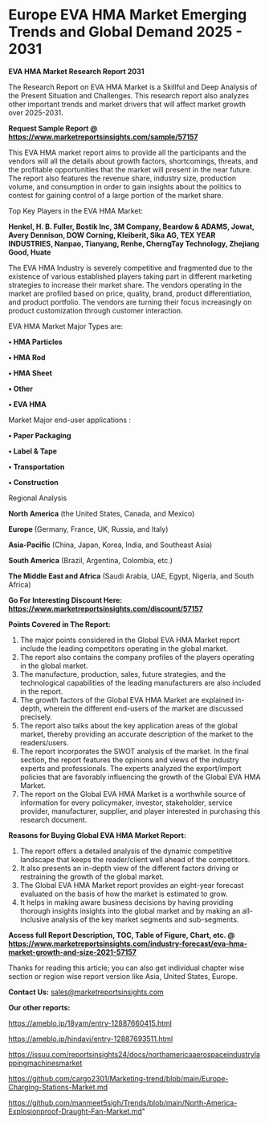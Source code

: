 # Europe EVA HMA Market Emerging Trends and Global Demand 2025 - 2031

<strong>EVA HMA Market Research Report 2031</strong>

The Research Report on EVA HMA Market is a Skillful and Deep Analysis of the Present Situation and Challenges. This research report also analyzes other important trends and market drivers that will affect market growth over 2025-2031.

<strong>Request Sample Report @ <a href=https://www.marketreportsinsights.com/sample/57157>https://www.marketreportsinsights.com/sample/57157</a></strong>

This EVA HMA market report aims to provide all the participants and the vendors will all the details about growth factors, shortcomings, threats, and the profitable opportunities that the market will present in the near future. The report also features the revenue share, industry size, production volume, and consumption in order to gain insights about the politics to contest for gaining control of a large portion of the market share.

Top Key Players in the EVA HMA Market:

<strong>Henkel, H. B. Fuller, Bostik Inc, 3M Company, Beardow & ADAMS, Jowat, Avery Dennison, DOW Corning, Kleiberit, Sika AG, TEX YEAR INDUSTRIES, Nanpao, Tianyang, Renhe, CherngTay Technology, Zhejiang Good, Huate</strong>

The EVA HMA Industry is severely competitive and fragmented due to the existence of various established players taking part in different marketing strategies to increase their market share. The vendors operating in the market are profiled based on price, quality, brand, product differentiation, and product portfolio. The vendors are turning their focus increasingly on product customization through customer interaction.

EVA HMA Market Major Types are:

<strong>• HMA Particles

• HMA Rod

• HMA Sheet

• Other

• EVA HMA</strong>

Market Major end-user applications :

<strong>• Paper Packaging

• Label & Tape

• Transportation

• Construction</strong>

Regional Analysis

</u><strong><b>North America</b></strong> (the United States, Canada, and Mexico)

<strong><b>Europe </b></strong>(Germany, France, UK, Russia, and Italy)

<strong><b>Asia-Pacific</b></strong> (China, Japan, Korea, India, and Southeast Asia)

<strong><b>South America</b></strong> (Brazil, Argentina, Colombia, etc.)

<strong><b>The Middle East and Africa</b></strong> (Saudi Arabia, UAE, Egypt, Nigeria, and South Africa)

<strong>Go For Interesting Discount Here: <a href=https://www.marketreportsinsights.com/discount/57157>https://www.marketreportsinsights.com/discount/57157</a></strong>

<strong>Points Covered in The Report:</strong>
<ol>
  <li>The major points considered in the Global EVA HMA Market report include the leading competitors operating in the global market.</li>
  <li>The report also contains the company profiles of the players operating in the global market.</li>
  <li>The manufacture, production, sales, future strategies, and the technological capabilities of the leading manufacturers are also included in the report.</li>
  <li>The growth factors of the Global EVA HMA Market are explained in-depth, wherein the different end-users of the market are discussed precisely.</li>
  <li>The report also talks about the key application areas of the global market, thereby providing an accurate description of the market to the readers/users.</li>
  <li>The report incorporates the SWOT analysis of the market. In the final section, the report features the opinions and views of the industry experts and professionals. The experts analyzed the export/import policies that are favorably influencing the growth of the Global EVA HMA Market.</li>
  <li>The report on the Global EVA HMA Market is a worthwhile source of information for every policymaker, investor, stakeholder, service provider, manufacturer, supplier, and player interested in purchasing this research document.</li>
</ol>
<strong>Reasons for Buying Global EVA HMA Market Report:</strong>

<ol>
  <li>The report offers a detailed analysis of the dynamic competitive landscape that keeps the reader/client well ahead of the competitors.</li>
  <li>It also presents an in-depth view of the different factors driving or restraining the growth of the global market.</li>
  <li>The Global EVA HMA Market report provides an eight-year forecast evaluated on the basis of how the market is estimated to grow.</li>
  <li>It helps in making aware business decisions by having providing thorough insights insights into the global market and by making an all-inclusive analysis of the key market segments and sub-segments.</li>
</ol>
<strong>Access full Report Description, TOC, Table of Figure, Chart, etc. @ <a href=https://www.marketreportsinsights.com/industry-forecast/eva-hma-market-growth-and-size-2021-57157>https://www.marketreportsinsights.com/industry-forecast/eva-hma-market-growth-and-size-2021-57157</a></strong>


Thanks for reading this article; you can also get individual chapter wise section or region wise report version like Asia, United States, Europe.

<strong>Contact Us:</strong>
sales@marketreportsinsights.com

<strong>Our other reports:</strong>

<a href=https://ameblo.jp/18yam/entry-12887660415.html>https://ameblo.jp/18yam/entry-12887660415.html</a>

<a href=https://ameblo.jp/hindavi/entry-12887693511.html>https://ameblo.jp/hindavi/entry-12887693511.html</a>

<a href=https://issuu.com/reportsinsights24/docs/northamericaaerospaceindustrylappingmachinesmarket>https://issuu.com/reportsinsights24/docs/northamericaaerospaceindustrylappingmachinesmarket</a>

<a href=https://github.com/cargo2301/Marketing-trend/blob/main/Europe-Charging-Stations-Market.md>https://github.com/cargo2301/Marketing-trend/blob/main/Europe-Charging-Stations-Market.md</a>

<a href=https://github.com/manmeet5sigh/Trends/blob/main/North-America-Explosionproof-Draught-Fan-Market.md>https://github.com/manmeet5sigh/Trends/blob/main/North-America-Explosionproof-Draught-Fan-Market.md</a>"
